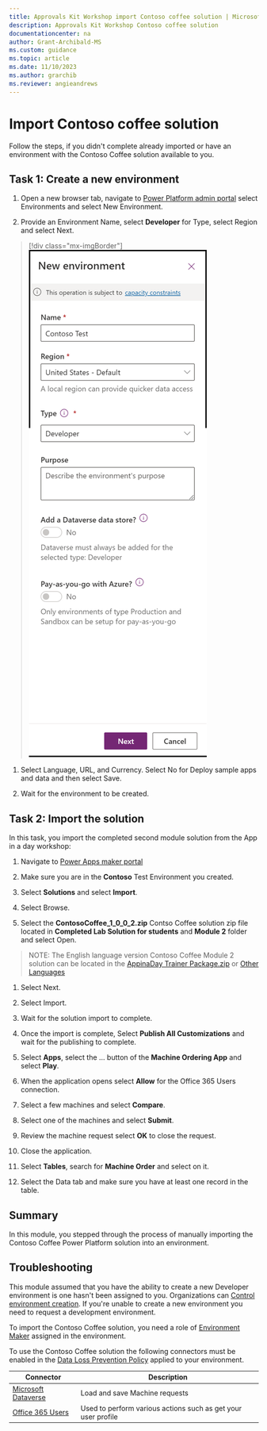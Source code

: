 ```yaml
---
title: Approvals Kit Workshop import Contoso coffee solution | Microsoft Learn
description: Approvals Kit Workshop Contoso coffee solution
documentationcenter: na
author: Grant-Archibald-MS
ms.custom: guidance
ms.topic: article
ms.date: 11/10/2023
ms.author: grarchib
ms.reviewer: angieandrews
---
```


# Import Contoso coffee solution

Follow the steps, if you didn't complete already imported or have an environment with the Contoso Coffee solution available to you.

## Task 1: Create a new environment

1. Open a new browser tab, navigate to [Power Platform admin portal](https://aka.ms/ppac) select Environments and select New Environment.

1. Provide an Environment Name, select **Developer** for Type, select Region and select Next.

  > [!div class="mx-imgBorder"]
  ![Screenshot of new developer environment](media/new-developer-environment.png)

1. Select Language, URL, and Currency. Select No for Deploy sample apps and data and then select Save.

1. Wait for the environment to be created.

## Task 2: Import the solution

In this task, you import the completed second module solution from the App in a day workshop:

1. Navigate to [Power Apps maker portal](https://make.powerapps.com/)

1. Make sure you are in the **Contoso** Test Environment you created.

1. Select **Solutions** and select **Import**.

1. Select Browse.

1. Select the **ContosoCoffee_1_0_0_2.zip** Contso Coffee solution zip file located in **Completed Lab Solution for students** and **Module 2** folder and select Open.

> NOTE: The English language version Contoso Coffee Module 2 solution can be located in the [AppinaDay Trainer Package.zip](https://aka.ms/appinadayTrainer) or [Other Languages](https://aka.ms/AIADLocalTrainer)

1. Select Next.

1. Select Import.

1. Wait for the solution import to complete.

1. Once the import is complete, Select **Publish All Customizations** and wait for the publishing to complete.

1. Select **Apps**, select the … button of the **Machine Ordering App** and select **Play**.

1. When the application opens select **Allow** for the Office 365 Users connection.

1. Select a few machines and select **Compare**.

1. Select one of the machines and select **Submit**.

1. Review the machine request select **OK** to close the request.

1. Close the application.

1. Select **Tables**, search for **Machine Order** and select on it.

1. Select the Data tab and make sure you have at least one record in the table.

## Summary

In this module, you stepped through the process of manually importing the Contoso Coffee Power Platform solution into an environment.

## Troubleshooting

This module assumed that you have the ability to create a new Developer environment is one hasn't been assigned to you. Organizations can [Control environment creation](https://learn.microsoft.com/power-platform/admin/control-environment-creation). If you're unable to create a new environment you need to request a development environment.

To import the Contoso Coffee solution, you need a role of [Environment Maker](https://learn.microsoft.com/power-platform/admin/database-security#environments-with-a-dataverse-database) assigned in the environment.

To use the Contoso Coffee solution the following connectors must be enabled in the [Data Loss Prevention Policy](https://learn.microsoft.com/power-platform/admin/prevent-data-loss) applied to your environment.

|Connector| Description |
|---------|-------------|
|[Microsoft Dataverse](https://learn.microsoft.com/connectors/commondataserviceforapps/)| Load and save Machine requests |
|[Office 365 Users](https://learn.microsoft.com/connectors/office365users/) | Used to   perform various actions such as get your user profile |
